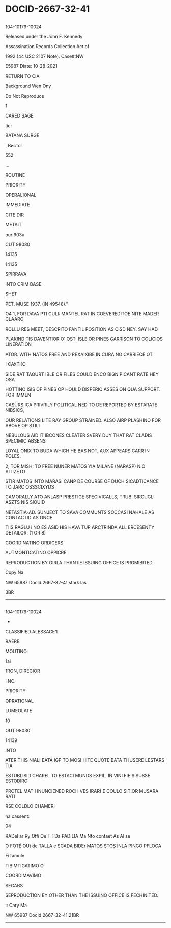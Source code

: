 # DOCID-2667-32-41

##
104-10179-10024

Released under the John F. Kennedy

Assassination Records Collection Act of

1992 (44 USC 2107 Note). Case#:NW

E5987 Diate: 10-28-2021

RETURN TO CIA

Background Wen Ony

Do Not Reproduce

1

CARED SAGE

tic:

BATANA SURGE

, Вистої

552

...

ROUTINE

PRIORITY

OPERALIONAL

IMMEDIATE

CITE DIR

METAIT

our 903u

CUT 98030

14135

14135

SPIRRAVA

INTO CRIM BASE

SHET

PET. MUSE 1937. (IN 49548)."

O4 1, FOR DAVA PTI CULI: MANTEL RAT IN COEVEREDITOE NITE MADER CLAARO

ROLLU RES MEET, DESCRITO FANTIL POSITION AS CISD NEY. SAY HAD

PLAKIND TIS DAVENTIOR O' OST: ISLE OR PINES GARRISON TO COLICIOS LINERATION

ATOR. WITH NATOS FREE AND REXAIXIBE IN CURA NO CARRIECE OT

І САУТКО

SIDE RAT TAQURT IBLE OR FILES COULD ENCO BIGNIPICANT RATE HEY OSA

HOTTINO ISIS OF PINES OP HOULD DISPERIO ASSES ON QUA SUPPORT. FOR IMMEN

CASURS ICA PRIVRILY POLITICAL NED TO DE REPORTED BY ESTARATE NIBSICS,

OUR RELATIONS LITE RAY GROUP STRAINED. ALSO AIRP PLASHINO FOR ABOVE OP STILI

NEBULOUS AID IT IBCONES CLEATER SVERY DUY THAT RAT CLADIS SPECIMIC ABSENS

LOYAL ONIX TO BUDA WHICH HE BAS NOT, AUX APPEARS CARR IN POLES.

2, TOR MISH: TO FREE NUNER MATOS YIA MILANE (NARASP) NIO AITIZETO

STIR MATOS INTO MARASI CANP DE COURSE OF DUCH SICADTICANCE TO JARC OSSSCIXYDS

CAMORALLY ATO ANLASP PRESTIGE SPECIVICALLS, TRUB, SIRCUGLI ASZTS NIS SIOUID

NETASTIA-AD. SUNJECT TO SAVA COMMUNTS SOCCASI NAHALE AS CONTACTID AS ONCE

TIIS RAGLU i NO ES ASID HIS HAVA TUP ARCTRINDA ALL ERCESENTY DETAILOR. (1 OR 8)

COORDINATINO ORDICERS

AUTMONTICATINO OPPICRE

REPRODUCTION BY OIRLA THAN IIE ISSUING OFFICE IS PROMIBITED.

Copy Na.

NW 65987 Docld:2667-32-41
stark las

3BR

---

##
104-10179-10024

-

CLASSIFIED ALESSAGE'I

RAEREI

MOUTINO

1ai

1RON, DIRECIOR

i NO.

PRIORITY

OPRATIONAL

LUMEOLATE

10

OUT 98030

14139

INTO

ATER THIS NIALI EATA IGP TO MOSI HITE QUOTE BATA THUSERE LESTARS TIA

ESTUBLISID CHAREL TO ESTACI MUNDS EXPIL, IN VINI FIE SISUSSE ESTODIRO

PROTEL MAT I INUNCIENED ROCH VES IRAR) E COULO SITIOR MUSARA RATI

RSE COLDLO CHAMERI

ha cassent:

04

RADel ar Ry Offi Oe T TDa PADILIA Ma Nto contaet As Al se

O FOTÉ OUt de TALLA e SCADA BIDEr MATOS STOS INLA PINGO PFLOCA

Fi tamule

TIBIMTIGATIMO O

COORDIMAVIMO

SECABS

SEPRODUCTION EY OTHER THAN THE ISSUINO OFFICE IS FECHINITED.

:: Cary Ma

NW 65987 Docld:2667-32-41
21BR

---

